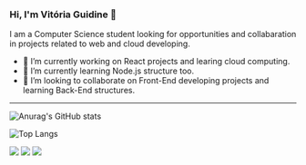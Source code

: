 ### Hi, I'm Vitória Guidine 👋
I am a Computer Science student looking for opportunities and collabaration in projects related to web and cloud developing.
- 🔭 I’m currently working on React projects and learing cloud computing.
- 🌱 I’m currently learning Node.js structure too.
- 🤝 I’m looking to collaborate on Front-End developing projects and learning Back-End structures.

***

![Anurag's GitHub stats](https://github-readme-stats.vercel.app/api?username=vitoriaguidines\&show_icons=true\&theme=radical)

![Top Langs](https://github-readme-stats.vercel.app/api/top-langs/?username=vitoriaguidines\&layout=compact\&theme=radical)

[<img src="https://img.shields.io/badge/medium-%2312100E.svg?&style=for-the-badge&logo=medium&logoColor=white" />](https://medium.com/USERNAME)  [<img src="https://img.shields.io/badge/linkedin-%230077B5.svg?&style=for-the-badge&logo=linkedin&logoColor=white" />](https://www.linkedin.com/in/vitória-guidine/) [<img src = "https://img.shields.io/badge/instagram-%23E4405F.svg?&style=for-the-badge&logo=instagram&logoColor=white">](https://www.instagram.com/badideame/)
